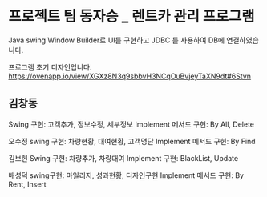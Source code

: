 # 프로젝트 팀 동자승 _ 렌트카 관리 프로그램 

Java swing Window Builder로 UI를 구현하고
JDBC 를 사용하여 DB에 연결하였습니다. 

프로그램 초기 디자인입니다.
https://ovenapp.io/view/XGXz8N3q9sbbvH3NCqOuBvjeyTaXN9dt#6Stvn

김창동  
-----------
Swing 구현: 고객추가, 정보수정, 세부정보
Implement 메서드 구현: By All, Delete <daoimpl>

오수정 
swing 구현: 차량현황, 대여현황, 고객명단
Implement 메서드 구현: By Find <daoimpl>

김보현 
Swing 구현: 차량추가, 차량대여<swing>
Implement 구현: BlackList, Update <daoimpl>

배성덕 
swing구현: 마일리지, 성과현황, 디자인구현
Implement 메서드 구현: By Rent, Insert <daoimpl>

